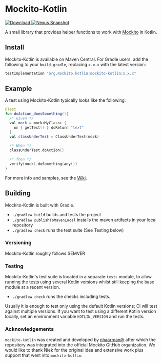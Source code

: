 # Mockito-Kotlin

[ ![Download](https://maven-badges.herokuapp.com/maven-central/org.mockito.kotlin/mockito-kotlin/badge.svg) ](https://maven-badges.herokuapp.com/maven-central/org.mockito.kotlin/mockito-kotlin)
[![Nexus Snapshot](https://img.shields.io/nexus/s/org.mockito.kotlin/mockito-kotlin?server=https%3A%2F%2Fs01.oss.sonatype.org%2F)](https://s01.oss.sonatype.org/content/repositories/snapshots/org/mockito/kotlin/mockito-kotlin/)

A small library that provides helper functions to work with [Mockito](https://github.com/mockito/mockito) in Kotlin.

## Install

Mockito-Kotlin is available on Maven Central.
For Gradle users, add the following to your `build.gradle`, replacing `x.x.x` with the latest version:

```groovy
testImplementation "org.mockito.kotlin:mockito-kotlin:x.x.x"
```

## Example

A test using Mockito-Kotlin typically looks like the following:

```kotlin
@Test
fun doAction_doesSomething(){ 
  /* Given */
  val mock = mock<MyClass> {
    on { getText() } doReturn "text"
  }
  val classUnderTest = ClassUnderTest(mock)
  
  /* When */
  classUnderTest.doAction()
  
  /* Then */
  verify(mock).doSomething(any())
}
```

For more info and samples, see the [Wiki](https://github.com/mockito/mockito-kotlin/wiki).

## Building

Mockito-Kotlin is built with Gradle.

 - `./gradlew build` builds and tests the project
 - `./gradlew publishToMavenLocal` installs the maven artifacts in your local repository
 - `./gradlew check` runs the test suite (See Testing below)

### Versioning

Mockito-Kotlin roughly follows SEMVER

### Testing

Mockito-Kotlin's test suite is located in a separate `tests` module,
to allow running the tests using several Kotlin versions whilst still
keeping the base module at a recent version.

 - `./gradlew check` runs the checks including tests.

Usually it is enough to test only using the default Kotlin versions;
CI will test against multiple versions.
If you want to test using a different Kotlin version locally, set
an environment variable `KOTLIN_VERSION` and run the tests.

### Acknowledgements

`mockito-kotlin` was created and developed by [nhaarman@](https://github.com/nhaarman) after which the repository was integrated into the official Mockito GitHub organization.
We would like to thank Niek for the original idea and extensive work plus support that went into `mockito-kotlin`.
